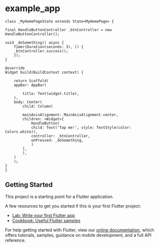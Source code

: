 # example_app

    class _MyHomePageState extends State<MyHomePage> {

    final HandleButtonController _btnController = new HandleButtonController();

    void _doSomething() async {
        Timer(Duration(seconds: 3), () {
        _btnController.success();
        });
    }

    @override
    Widget build(BuildContext context) {

        return Scaffold(
        appBar: AppBar(

            title: Text(widget.title),
        ),
        body: Center(
            child: Column(

            mainAxisAlignment: MainAxisAlignment.center,
            children: <Widget>[
                HandleButton(
                child: Text('Tap me!', style: TextStyle(color: Colors.white)),
                controller: _btnController,
                onPressed: _doSomething,
                )
            ],
            ),
        )
        );
    }
    }

## Getting Started

This project is a starting point for a Flutter application.

A few resources to get you started if this is your first Flutter project:

- [Lab: Write your first Flutter app](https://flutter.dev/docs/get-started/codelab)
- [Cookbook: Useful Flutter samples](https://flutter.dev/docs/cookbook)

For help getting started with Flutter, view our
[online documentation](https://flutter.dev/docs), which offers tutorials,
samples, guidance on mobile development, and a full API reference.